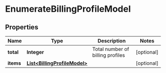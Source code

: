 
# EnumerateBillingProfileModel

## Properties
Name | Type | Description | Notes
------------ | ------------- | ------------- | -------------
**total** | **Integer** | Total number of billing profiles |  [optional]
**items** | [**List&lt;BillingProfileModel&gt;**](BillingProfileModel.md) |  |  [optional]



